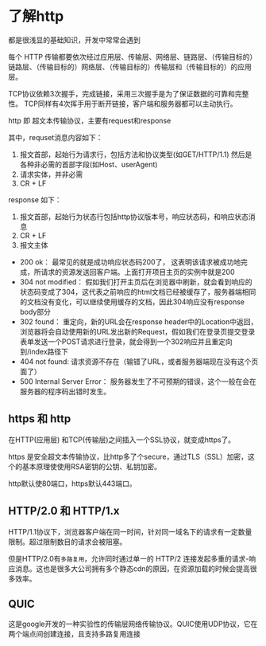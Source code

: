 # 了解http

都是很浅显的基础知识，开发中常常会遇到

每个 HTTP 传输都要依次经过应用层、传输层、网络层、链路层、（传输目标的）链路层、（传输目标的）网络层、（传输目标的）传输层和（传输目标的）的应用层。

TCP协议依赖3次握手，完成链接，采用三次握手是为了保证数据的可靠和完整性。
TCP同样有4次挥手用于断开链接，客户端和服务器都可以主动执行。

http 即 超文本传输协议，主要有request和response

其中，requset消息内容如下：

1. 报文首部，起始行为请求行，包括方法和协议类型(如GET/HTTP/1.1) 然后是各种非必需的首部字段(如Host、userAgent)
2. 请求实体，并非必需
3. CR + LF

response 如下：


1. 报文首部，起始行为状态行包括http协议版本号，响应状态码，和响应状态消息
2. CR + LF
3. 报文主体


- 200 ok： 最常见的就是成功响应状态码200了， 这表明该请求被成功地完成，所请求的资源发送回客户端。上面打开项目主页的实例中就是200
- 304 not modified： 假如我们打开主页后在浏览器中刷新，就会看到响应的状态码变成了304，这代表之前响应的html文档已经被缓存了，服务器端相同的文档没有变化，可以继续使用缓存的文档，因此304响应没有response body部分
- 302 found： 重定向，新的URL会在response header中的Location中返回，浏览器将会自动使用新的URL发出新的Request，假如我们在登录页提交登录表单发送一个POST请求进行登录，就会得到一个302响应并且重定向到/index路径下
- 404 not found: 请求资源不存在（输错了URL，或者服务器端现在没有这个页面了）
- 500 Internal Server Error： 服务器发生了不可预期的错误，这个一般在会在服务器的程序码出错时发生。


## https 和 http

在HTTP(应用层) 和TCP(传输层)之间插入一个SSL协议，就变成https了。

https 是安全超文本传输协议，比http多了个secure，通过TLS（SSL）加密，这个的基本原理使使用RSA密钥的公钥、私钥加密。

http默认使80端口，https默认443端口。

## HTTP/2.0 和 HTTP/1.x

HTTP/1.1协议下，浏览器客户端在同一时间，针对同一域名下的请求有一定数量限制。超过限制数目的请求会被阻塞。

但是HTTP/2.0有`多路复用`，允许同时通过单一的 HTTP/2 连接发起多重的请求-响应消息。这也是很多大公司拥有多个静态cdn的原因，在资源加载的时候会提高很多效率。

## QUIC

这是google开发的一种实验性的传输层网络传输协议。QUIC使用UDP协议，它在两个端点间创建连接，且支持多路复用连接

